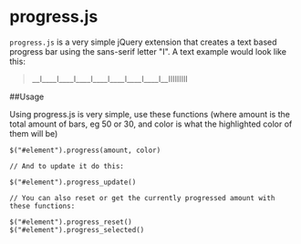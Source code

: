 progress.js
===========

`progress.js` is a very simple jQuery extension that creates a text based progress bar using the sans-serif letter "I".  A text example would look like this:

> __I____I____I____I____I____I____I____I__IIIIIIIII

##Usage

Using progress.js is very simple, use these functions (where amount is the total amount of bars, eg 50 or 30, and color is what the highlighted color of them will be)

```
$("#element").progress(amount, color)

// And to update it do this:

$("#element").progress_update()

// You can also reset or get the currently progressed amount with these functions:

$("#element").progress_reset()
$("#element").progress_selected()
```